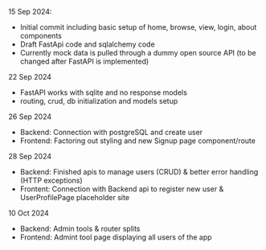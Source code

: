 
15 Sep 2024:
- Initial commit including basic setup of home, browse, view, login, about components
- Draft FastApi code and sqlalchemy code
- Currently mock data is pulled through a dummy open source API (to be changed after FastAPI is implemented)


22 Sep 2024
- FastAPI works with sqlite and no response models
- routing, crud, db initialization and models setup


26 Sep 2024
- Backend: Connection with postgreSQL and create user
- Frontend: Factoring out styling and new Signup page component/route

28 Sep 2024
- Backend: Finished apis to manage users (CRUD) & better error handling (HTTP exceptions)
- Frontent: Connection with Backend api to register new user & UserProfilePage placeholder site

10 Oct 2024
- Backend: Admin tools & router splits
- Frontend: Admint tool page displaying all users of the app
